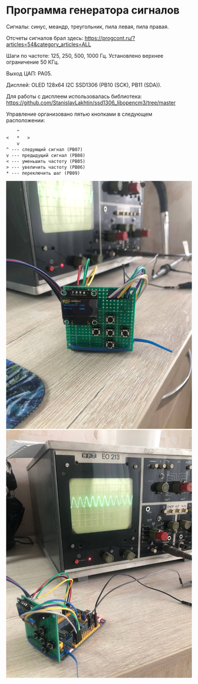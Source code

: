 
# Программа генератора сигналов

Сигналы: синус, меандр, треугольник, пила левая, пила правая.

Отсчеты сигналов брал здесь: https://progcont.ru/?articles=54&category_articles=ALL

Шаги по частоте: 125, 250, 500, 1000 Гц. Установлено верхнее ограничение 50 КГц.

Выход ЦАП: PA05.

Дисплей: OLED 128x64 I2C SSD1306 (PB10 (SCK), PB11 (SDA)). 

Для работы с дисплеем использовалась библиотека: https://github.com/StanislavLakhtin/ssd1306_libopencm3/tree/master

Управление организовано пятью кнопками в следующем расположении:
```
	^
<	*	>
	v
^ --- следующий сигнал (PB07)
v --- предыдущий сигнал (PB08)
< --- уменьшить частоту (PB05)
> --- увеличить частоту (PB06)
* --- переключить шаг (PB09)
```
![](photo_2024-04-17_16-23-46.jpg)
![](photo_2024-04-17_16-23-49.jpg)